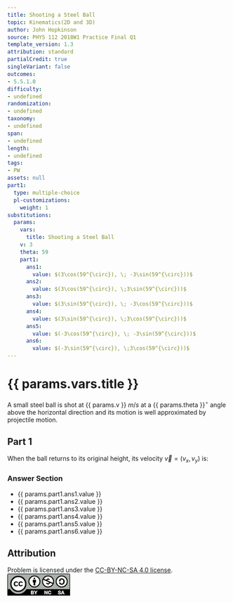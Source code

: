 ```yaml
---
title: Shooting a Steel Ball
topic: Kinematics(2D and 3D)
author: John Hopkinson
source: PHYS 112 2018W1 Practice Final Q1
template_version: 1.3
attribution: standard
partialCredit: true
singleVariant: false
outcomes:
- 5.5.1.0
difficulty:
- undefined
randomization:
- undefined
taxonomy:
- undefined
span:
- undefined
length:
- undefined
tags:
- PW
assets: null
part1:
  type: multiple-choice
  pl-customizations:
    weight: 1
substitutions:
  params:
    vars:
      title: Shooting a Steel Ball
    v: 3
    theta: 59
    part1:
      ans1:
        value: $(3\cos(59^{\circ}), \; -3\sin(59^{\circ}))$
      ans2:
        value: $(3\cos(59^{\circ}), \;3\sin(59^{\circ}))$
      ans3:
        value: $(3\sin(59^{\circ}), \; -3\cos(59^{\circ}))$
      ans4:
        value: $(3\sin(59^{\circ}), \;3\cos(59^{\circ}))$
      ans5:
        value: $(-3\cos(59^{\circ}), \; -3\sin(59^{\circ}))$
      ans6:
        value: $(-3\sin(59^{\circ}), \;3\cos(59^{\circ}))$
---
```

# {{ params.vars.title }}
A small steel ball is shot at {{ params.v }} $m/s$ at a {{ params.theta }}$^{\circ}$ angle above the horizontal direction and its motion is well approximated by projectile motion.

## Part 1

When the ball returns to its original height, its velocity $\overrightarrow{v} = (v_x, v_y)$ is:

### Answer Section

- {{ params.part1.ans1.value }}
- {{ params.part1.ans2.value }}
- {{ params.part1.ans3.value }}
- {{ params.part1.ans4.value }}
- {{ params.part1.ans5.value }}
- {{ params.part1.ans6.value }}

## Attribution

Problem is licensed under the [CC-BY-NC-SA 4.0 license](https://creativecommons.org/licenses/by-nc-sa/4.0/).<br> ![The Creative Commons 4.0 license requiring attribution-BY, non-commercial-NC, and share-alike-SA license.](https://raw.githubusercontent.com/firasm/bits/master/by-nc-sa.png)